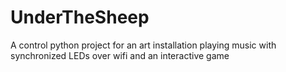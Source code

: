 # UnderTheSheep
A control python project for an art installation playing music with synchronized LEDs over wifi and an interactive game
